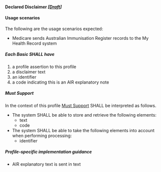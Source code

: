 #### Declared Disclaimer *[[Draft](http://hl7.org/fhir/stu3/valueset-publication-status.html)]*

#### **Usage scenarios**
The following are the usage scenarios expected:
* Medicare sends Australian Immunisation Register records to the My Health Record system

##### **Each Basic SHALL have**
1. a profile assertion to this profile
2. a disclaimer text
3. an identifier
1. a code indicating this is an AIR explanatory note

#####  **Must Support**
In the context of this profile [Must Support](http://hl7.org/fhir/STU3/conformance-rules.html#mustSupport) SHALL be interpreted as follows.
* The system SHALL be able to store and retrieve the following elements:
    * text
    * code
* The system SHALL be able to take the following elements into account when performing processing:
    * identifier

##### **Profile-specific implementation guidance**
* AIR explanatory text is sent in text


